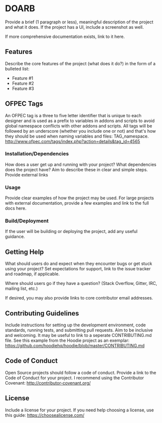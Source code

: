 # DOARB

Provide a brief (1 paragraph or less), meaningful description of the project and what it does. If the project has a UI, include a screenshot as well.

If more comprehensive documentation exists, link to it here.

## Features

Describe the core features of the project (what does it do?) in the form of a bulleted list:

- Feature #1
- Feature #2
- Feature #3

## OFPEC Tags

An OFPEC tag is a three to five letter identifier that is unique to each designer and is used as a prefix to variables in addons and scripts to avoid global namespace conflicts with other addons and scripts.
All tags will be followed by an underscore (whether you include one or not) and that's how they should be used when naming variables and files: TAG_namespace.
http://www.ofpec.com/tags/index.php?action=details&tag_id=4565

### Installation/Dependencies

How does a user get up and running with your project? What dependencies does the project have? Aim to describe these in clear and simple steps. Provide external links

### Usage

Provide clear examples of how the project may be used. For large projects with external documentation, provide a few examples and link to the full docs here.

### Build/Deployment

If the user will be building or deploying the project, add any useful guidance.

## Getting Help

What should users do and expect when they encounter bugs or get stuck using your project? Set expectations for support, link to the issue tracker and roadmap, if applicable.

Where should users go if they have a question? (Stack Overflow, Gitter, IRC, mailing list, etc.)

If desired, you may also provide links to core contributor email addresses.

## Contributing Guidelines

Include instructions for setting up the development environment, code standards, running tests, and submitting pull requests. Aim to be inclusive and welcoming. It may be useful to link to a seperate CONTRIBUTING.md file. See this example from the Hoodie project as an exemplar: https://github.com/hoodiehq/hoodie/blob/master/CONTRIBUTING.md

## Code of Conduct

Open Source projects should follow a code of conduct. Provide a link to the Code of Conduct for your project. I recommend using the Contributor Covenant: http://contributor-covenant.org/

## License

Include a license for your project. If you need help choosing a license, use this guide: https://choosealicense.com/
